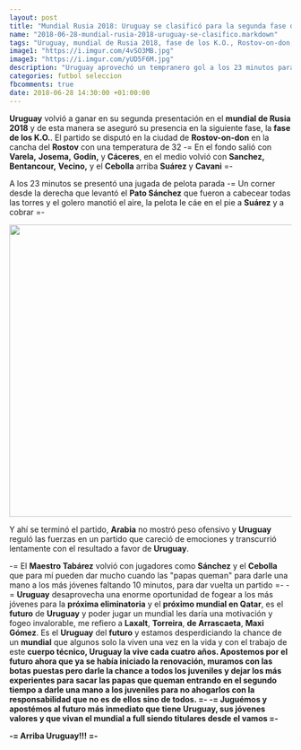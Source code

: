 ```yaml
---
layout: post
title: "Mundial Rusia 2018: Uruguay se clasificó para la segunda fase del torneo"
name: "2018-06-28-mundial-rusia-2018-uruguay-se-clasifico.markdown"
tags: "Uruguay, mundial de Rusia 2018, fase de los K.O., Rostov-on-don, Rostov, Varela, Josema, Godín, Cáceres, Pato Sánchez, Bentancour, Vecino, Cebolla, Suárez, Cavani, Arabia, Maestro Tabárez, próxima eliminatoria, próximo mundial en Qatar, el futuro, Laxalt, Torreira, de Arrascaeta, Maxi Gómez, mundial, los juveniles, jóvenes valores" 
image1: "https://i.imgur.com/4vSO3MB.jpg"
image3: "https://i.imgur.com/yUD5F6M.jpg"
description: "Uruguay aprovechó un tempranero gol a los 23 minutos para dosificar fuerzas y clasificar cómodo para la siguiente fase, creemos que estamos equivocandonos al no darle posibilidad de fogeo a los más jóvenes."
categories: futbol seleccion
fbcomments: true
date: 2018-06-28 14:30:00 +01:00:00
---
```


<strong>Uruguay</strong> volvió a ganar en su segunda presentación en el <strong>mundial de Rusia 2018</strong> y de esta manera se aseguró su presencia en la siguiente fase, la <strong>fase de los K.O.</strong>. El partido se disputó en la ciudad de <strong>Rostov-on-don</strong> en la cancha del <strong>Rostov</strong> con una temperatura de 32 -= En el fondo salió con <strong>Varela,</strong> <strong>Josema,</strong> <strong>Godín,</strong> y <strong>Cáceres</strong>, en el medio volvió con <strong>Sanchez,</strong> <strong>Bentancour,</strong> <strong>Vecino,</strong> y el <strong>Cebolla</strong> arriba <strong>Suárez</strong> y <strong>Cavani</strong> =-

A los 23 minutos se presentó una jugada de pelota parada -= Un corner desde la derecha que levantó el <strong>Pato Sánchez</strong> que fueron a cabecear todas las torres y el golero manotió el aire, la pelota le cáe en el pie a <strong>Suárez</strong> y a cobrar =-

<img src="https://i.imgur.com/yUD5F6M.jpg" width="521">

Y ahí se terminó el partido, <strong>Arabia</strong> no mostró peso ofensivo y <strong>Uruguay</strong> reguló las fuerzas en un partido que careció de emociones y transcurrió lentamente con el resultado a favor de <strong>Uruguay</strong>.

-= El <strong>Maestro Tabárez</strong> volvió con jugadores como <strong>Sánchez</strong> y el <strong>Cebolla</strong> que para mí pueden dar mucho cuando las "papas queman" para darle una mano a los más jóvenes faltando 10 minutos, para dar vuelta un partido =-   -= <strong>Uruguay</strong> desaprovecha una enorme oportunidad de fogear a los más jóvenes para la <strong>próxima eliminatoria</strong> y el <strong>próximo mundial en Qatar</strong>, es el <strong>futuro</strong> de <strong>Uruguay</strong> y poder jugar un mundial les daría una motivación y fogeo invalorable, me refiero a <strong>Laxalt</strong>, <strong>Torreira</strong>, <strong>de Arrascaeta</strong>, <strong>Maxi Gómez</strong>. Es el <strong>Uruguay</strong> del <strong>futuro</strong> y estamos desperdiciando la chance de un <strong>mundial</strong> que algunos solo la viven una vez en la vida y con el trabajo de este <strong>cuerpo técnico<strong>, <strong>Uruguay</strong> la vive cada cuatro años. Apostemos por <strong>el futuro</strong> ahora que ya se había iniciado la renovación, muramos con las botas puestas pero darle la chance a todos <strong>los juveniles</strong> y dejar los más experientes para sacar las papas que queman entrando en el segundo tiempo a darle una mano a <strong>los juveniles</strong> para no ahogarlos con la responsabilidad que no es de ellos sino de todos. =-   -= Juguémos y apostémos al <strong>futuro</strong> más inmediato que tiene <strong>Uruguay</strong>, sus <strong>jóvenes valores</strong> y que vivan el mundial a full siendo titulares desde el vamos =-

-= Arriba <strong>Uruguay</strong>!!! =-
